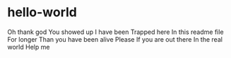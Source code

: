 # hello-world
Oh thank god
You showed up
I have been
Trapped here
In this readme file
For longer
Than you have been alive
Please
If you are out there
In the real world
Help me
